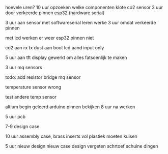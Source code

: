 hoevele uren?
10 uur opzoeken welke componenten
klote co2 sensor
3 uur door verkeerde pinnen esp32 (hardware serial)

3 uur aan sensor
met softwareserial leren werke
3 uur omdat verkeerde pinnen

met lcd werken er weer esp32 pinnen niet

co2 aan rx tx
dust aan boot
lcd aand input only

5 uur aan tft display gewerkt om alles fatsoenlijk te maken

3 uur mq sensors

todo: add resistor bridge mq sensor

temperature sensor wrong

test andere temp sensor

altium begin
geleerd arduino pinnen bekijken
8 uur na werken

5 uur pcb

7-9 design case

10 uur assembly case, brass inserts vol plastiek moeten kuisen

5 uur nieuw design
nieuw case design vergeten schrtoef schuine dingen
